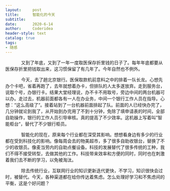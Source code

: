 ```yaml
---
layout:     post
title:      智能化的今天
subtitle:   
date:       2020-6-14
author:     Coderidea
header-style: text
catalog: true
tags:
- 随感
--- 
```

<p style="text-indent:50px;">又到了年底，又到了一年一度取医保存折里钱的日子了。每年年底都要从医保存折里把钱取出来，这习惯保留了有几年了。今年自然也不例外。</p>

<p style="text-indent:50px;">今天，去了趟北京银行。医保取款机前意料之中的排着一队长龙。心想先办个卡吧，省着再跑了，去年就想着办卡，但排队的人太多遂放弃。走到服务台，说取个号，办银行卡。结果大堂经理说，办不卡不用取号，旁边中间的两台机器可以办。走过去，机器前面都各有一人在办业务，中间一个银行工作人员在指导。心想：“这么高级了“。接着站到了一台机器前面排起了队。前面的人已经快办完了，几分钟就论到我了，从开始到办完用了不到十分钟，免除了填申请表的时间，全部自助操作，银行的工作人员引导审核。真的提高了不少效率。这机器上写着叫”智能柜台“，替代了不少银行柜员。</p>

<p style="text-indent:50px;">智能化的现在，原来每个行业都在深受其影响。想想看身边有多少的行业都在受到科技化的影响。像每周会去的物美超市，多了很多自助收银台，替换了不少的收银员。像麦当劳内的自助点餐设备。科技的发展替代了很多传统的工种，我们不得不接受转型，去做其他的工作。科技带来效率和方便的同时，同时也在刺激着我们去不断的学习，以免被淘汰。</p>

<p style="text-indent:50px;">除去传统行业，互联网行业的知识更新迭代更快，不学习，知识很快会过时，被替代。今天，各种渠道都在给你传达着焦虑。怎么处理好学习和不焦虑间的平衡，这是个好问题？</p>